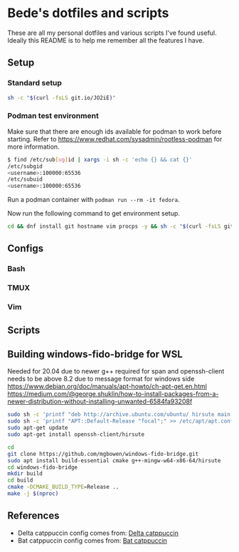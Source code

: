 # Bede's dotfiles and scripts

These are all my personal dotfiles and various scripts I've found useful.
Ideally this README is to help me remember all the features I have.

## Setup

### Standard setup

```bash
sh -c "$(curl -fsLS git.io/JO2iE)"
```

### Podman test environment

Make sure that there are enough ids available for podman to work before starting.
Refer to <https://www.redhat.com/sysadmin/rootless-podman> for more information.

```bash
$ find /etc/sub[ug]id | xargs -i sh -c 'echo {} && cat {}'
/etc/subgid
<username>:100000:65536
/etc/subuid
<username>:100000:65536
```

Run a podman container with `podman run --rm -it fedora`.

Now run the following command to get environment setup.

```bash
cd && dnf install git hostname vim procps -y && sh -c "$(curl -fsLS git.io/JO2iE)"
```

## Configs

### Bash

### TMUX

### Vim

## Scripts

## Building windows-fido-bridge for WSL

Needed for 20.04 due to newer g++ required for span and openssh-client
needs to be above 8.2 due to message format for windows side
<https://www.debian.org/doc/manuals/apt-howto/ch-apt-get.en.html>
<https://medium.com/@george.shuklin/how-to-install-packages-from-a-newer-distribution-without-installing-unwanted-6584fa93208f>

```bash
sudo sh -c 'printf "deb http://archive.ubuntu.com/ubuntu/ hirsute main restricted universe\ndeb http://archive.ubuntu.com/ubuntu/ hirsute-updates main restricted universe\ndeb http://security.ubuntu.com/ubuntu/ hirsute-security main restricted universe\n" >> /etc/apt/sources.list'
sudo sh -c 'printf "APT::Default-Release "focal";" >> /etc/apt/apt.conf'
sudo apt-get update
sudo apt-get install openssh-client/hirsute

cd
git clone https://github.com/mgbowen/windows-fido-bridge.git
sudo apt install build-essential cmake g++-mingw-w64-x86-64/hirsute
cd windows-fido-bridge
mkdir build
cd build
cmake -DCMAKE_BUILD_TYPE=Release ..
make -j $(nproc)
```

## References

* Delta catppuccin config comes from: [Delta catppuccin](https://github.com/catppuccin/delta)
* Bat catppuccin config comes from: [Bat catppuccin](https://github.com/catppuccin/bat)
